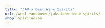 ```yaml
---
title: "JAK's Beer Wine Spirits"
url: /west-vancouver/jaks-beer-wine-spirits/
shop: Spirituosen
---
```

